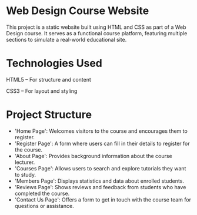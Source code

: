 # Web Design Course Website

This project is a static website built using HTML and CSS as part of a Web Design course. It serves as a functional course platform, featuring multiple sections to simulate a real-world educational site.

# Technologies Used

HTML5 – For structure and content

CSS3 – For layout and styling

# Project Structure

- 'Home Page': Welcomes visitors to the course and encourages them to register.
- 'Register Page': A form where users can fill in their details to register for the course.
- 'About Page': Provides background information about the course lecturer.
- 'Courses Page': Allows users to search and explore tutorials they want to study.
- 'Members Page': Displays statistics and data about enrolled students.
- 'Reviews Page': Shows reviews and feedback from students who have completed the course.
- 'Contact Us Page': Offers a form to get in touch with the course team for questions or assistance.

